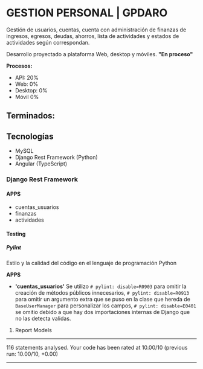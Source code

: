 # GESTION PERSONAL | GPDARO

  Gestión de usuarios, cuentas, cuenta con administración de finanzas de ingresos, egresos, deudas, ahorros, lista de actividades y  estados de actividades según correspondan.
  
  Desarrollo proyectado a plataforma Web, desktop y móviles. **"En proceso"**

**Procesos:**
- API:          20%
- Web:        0%
- Desktop:  0%
- Móvil       0%

**Terminados:**
- 

## Tecnologías

- MySQL
- Django Rest Framework (Python)
- Angular (TypeScript)
  

### Django Rest Framework


#### APPS

- cuentas_usuarios
- finanzas
- actividades
 

#### Testing

##### **Pylint**
Estilo y la calidad del código en el lenguaje de programación Python

**APPS**


- **'cuentas_usuarios'**
Se utilizo `# pylint: disable=R0903` para omitir la creación de métodos públicos innecesarios, `# pylint: disable=R0913` para omitir un argumento extra que se puso en la clase que hereda de `BaseUserManager` para personalizar los campos, `# pylint: disable=E0401` se omitio debido a que hay dos importaciones internas de Django que no las detecta validas.

1. Report Models
------------------------------------------------------------
116 statements analysed.
Your code has been rated at 10.00/10 (previous run: 10.00/10, +0.00)

------------------------------------------------------------

  